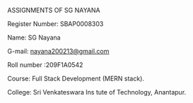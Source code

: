 ASSIGNMENTS OF SG NAYANA
        
Register Number: SBAP0008303

Name:  	SG Nayana

G-mail:  nayana200213@gmail.com

Roll number :209F1A0542

Course: Full Stack Development (MERN stack).  

College: Sri Venkateswara Ins tute of Technology, Anantapur. 

